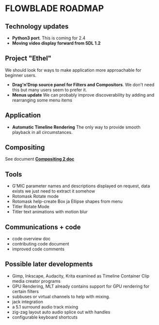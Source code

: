 # FLOWBLADE ROADMAP


## Technology updates
* **Python3 port**. This is coming for 2.4
* **Moving video display forward from SDL 1.2**

## Project "Ethel"
We should look for ways to make application more approachable for beginner users.

* **Drag'n'Drop source panel for Filters and Compositors**. We don't need this but many users seem to prefer it.
* **Menus update** We can probably improve discoverability by adding and rearranging some menu items

## Application
- **Automatic Timeline Rendering** The only way to provide smooth playback in all circumstances. 

## Compositing
See document **[Compositing 2 doc](./COMPOSITING_2.md)**

## Tools
* G'MIC parameter names and descriptions displayed on request, data exists we just need to extract it somehow
* Rotomask Rotate mode
* Rotomask help-create Box ja Ellipse shapes from menu
* Titler Rotate Mode
* Titler text animations with motion blur

## Communications + code 
  * code overview doc
  * contributing code document 
  * improved code comments

## Possible later developments

* Gimp, Inkscape, Audacity, Krita examined as Timeline Container Clip media creator programs
* GPU Rendering, MLT already contains support for GPU rendering for certain filters
* subbuses or virtual channels to help with mixing.
* jack integration
* a 5.1 surround audio track mixing
* zig-zag layout auto audio splice out with handles
* configurable keyboard shortcuts

